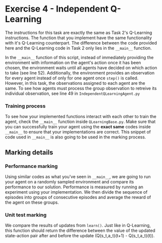 # Exercise 4 - Independent Q-Learning

The instructions for this task are exactly the same as Task 2's Q-Learning instructions. The function that you implement have the same functionality with it's Q-Learning counterpart. The difference between the code provided here and the Q-Learning code in Task 2 only lies in the `__main__` function.

In the `__main__` function of this script, instead of immediately providing the environment with information on the agent's action once it has been chosen, the environment waits until all agents have decided on which action to take (see line 52). Additionally, the environment provides an observation for every agent instead of only for one agent once `step()` is called. However, in this task, the observations assigned to each agent are the same. To see how agents must process the group observation to retreive its individual observation, see line 49 in `IndependentQLearningAgent.py`

### Training process
To see how your implemented functions interact with each other to train the agent, check the `__main__` function inside `QLearningBase.py`. Make sure that you can successfully train your agent using the **exact same** codes inside `__main__` to ensure that your implementations are correct. This snippet of code used in `__main__` is also going to be used in the marking process.

## Marking details
### Performance marking
Using similar codes as what you've seen in `__main__`, we are going to run your agent on a randomly sampled environment and compare its performance to our solution. Performance is measured by running an experiment using your implementation. We then divide the sequence of episodes into groups of consecutive episodes and average the reward of the agent on these groups.

### Unit test marking
We compare the results of updates from `learn()`. Just like in Q-Learning, this function should return the difference between the value of the updated state-action pair after and before the update (Q(s_t,a_t)(t+1) - Q(s_t,a_t)(t)).
